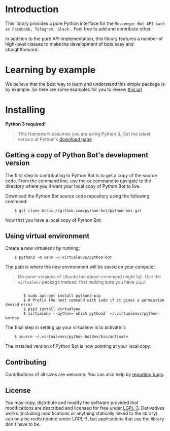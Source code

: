 
# Introduction

This library provides a pure Python interface for the
`Messenger Bot API such as Facebook, Telegram, Slack.`. Feel free to add and contribute other.

In addition to the pure API implementation, this library features a number of high-level classes to
make the development of bots easy and straightforward.

# Learning by example
We believe that the best way to learn and understand this simple package is by example. 
So here are some examples for you to review [this url](https://github.com/python-bot/python-bot/tree/master/examples)

# Installing

**Python 3 required!**

>This framework assumes you are using Python 3. Get the latest version at
>Python's [download page](https://www.python.org/download/)


## Getting a copy of Python Bot's development version


The first step to contributing to Python Bot is to get a copy of the source code.
From the command line, use the ``cd`` command to navigate to the directory
where you'll want your local copy of Python Bot to live.

Download the Python Bot source code repository using the following command:

```
    $ git clone https://github.com/python-bot/python-bot.git
```

Now that you have a local copy of Python Bot.

## Using virtual environment

Create a new virtualenv by running:

```
    $ python3 -m venv ~/.virtualenvs/python-bot
```

The path is where the new environment will be saved on your computer.

>    On some versions of Ubuntu the above command might fail. Use the
>   ``virtualenv`` package instead, first making sure you have ``pip3``:

```

        $ sudo apt-get install python3-pip
        $ # Prefix the next command with sudo if it gives a permission denied error
        $ pip3 install virtualenv
        $ virtualenv --python=`which python3` ~/.virtualenvs/python-botdev
```

The final step in setting up your virtualenv is to activate it:

```
    $ source ~/.virtualenvs/python-botdev/bin/activate
```

The installed version of Python Bot is now pointing at your local copy.

## Contributing

Contributions of all sizes are welcome. You can also help by [reporting bugs](https://github.com/python-bot/python-bot/issues/new).

## License
You may copy, distribute and modify the software provided that modifications are described and licensed for free under [LGPL-3](https://www.gnu.org/licenses/lgpl-3.0.html). Derivatives works (including modifications or anything statically linked to the library) 
can only be redistributed under LGPL-3, but applications that use the library don't have to be.